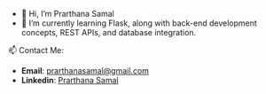 
- 👋 Hi, I’m Prarthana Samal 
- 🌱 I’m currently learning Flask, along with back-end development concepts, REST APIs, and database integration.

📫 Contact Me:
- __Email__: prarthanasamal@gmail.com
- __Linkedin__: [Prarthana Samal](https://www.linkedin.com/in/prarthanasamal/)
<!---
prarthana127/prarthana127 is a ✨ special ✨ repository because its `README.md` (this file) appears on your GitHub profile.
You can click the Preview link to take a look at your changes.
--->
